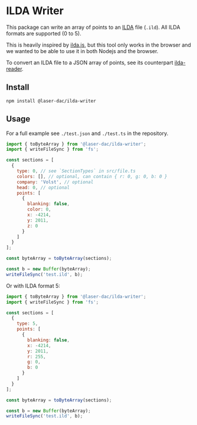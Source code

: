 # ILDA Writer

This package can write an array of points to an [ILDA](http://ilda.com/) file (`.ild`). All ILDA formats are supported (0 to 5).

This is heavily inspired by [ilda.js](https://github.com/possan/ilda.js), but this tool only works in the browser and we wanted to be able to use it in both Nodejs and the browser.

To convert an ILDA file to a JSON array of points, see its counterpart [ilda-reader](https://github.com/Volst/laser-dac/tree/master/packages/ilda-reader).

## Install

```
npm install @laser-dac/ilda-writer
```

## Usage

For a full example see `./test.json` and `./test.ts` in the repository.

```js
import { toByteArray } from '@laser-dac/ilda-writer';
import { writeFileSync } from 'fs';

const sections = [
  {
    type: 0, // see `SectionTypes` in src/file.ts
    colors: [], // optional, can contain { r: 0, g: 0, b: 0 }
    company: 'Volst', // optional
    head: 0, // optional
    points: [
      {
        blanking: false,
        color: 0,
        x: -4214,
        y: 2011,
        z: 0
      }
    ]
  }
];

const byteArray = toByteArray(sections);

const b = new Buffer(byteArray);
writeFileSync('test.ild', b);
```

Or with ILDA format 5:

```js
import { toByteArray } from '@laser-dac/ilda-writer';
import { writeFileSync } from 'fs';

const sections = [
  {
    type: 5,
    points: [
      {
        blanking: false,
        x: -4214,
        y: 2011,
        r: 255,
        g: 0,
        b: 0
      }
    ]
  }
];

const byteArray = toByteArray(sections);

const b = new Buffer(byteArray);
writeFileSync('test.ild', b);
```
